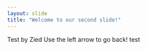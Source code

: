 ```yaml
---
layout: slide
title: "Welcome to our second slide!"
---
```

Test by Zied
Use the left arrow to go back!
test
